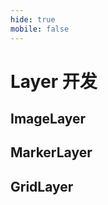 ```yaml
---
hide: true
mobile: false
---
```


# Layer 开发

## ImageLayer

<code src="./imageLayer/index" compact="true"></code>

## MarkerLayer

<code src="./markerLayer/index" compact="true"></code>

## GridLayer

<code src="./gridLayer/index" compact="true"></code>
